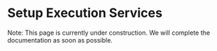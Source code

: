 Setup Execution Services
===

Note: This page is currently under construction. We will complete the documentation as soon as possible.